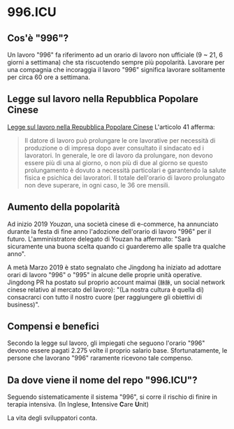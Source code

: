 996.ICU
===

## Cos'è "996"?
Un lavoro "996" fa riferimento ad un orario di lavoro non ufficiale (9 ~ 21, 6 giorni a settimana) che sta riscuotendo sempre più popolarità.
Lavorare per una compagnia che incoraggia il lavoro "996" significa lavorare solitamente per circa 60 ore a settimana.

## Legge sul lavoro nella Repubblica Popolare Cinese
[Legge sul lavoro nella Repubblica Popolare Cinese](http://www.china.org.cn/living_in_china/abc/2009-07/15/content_18140508.htm) L'articolo 41 afferma:

> Il datore di lavoro può prolungare le ore lavorative per necessità di produzione o di impresa dopo aver consultato il sindacato ed i lavoratori. In generale, le ore di lavoro da prolungare, non devono essere più di una al giorno, o non più di due al giorno se questo prolungamento è dovuto a necessità particolari e garantendo la salute fisica e psichica dei lavoratori. Il totale dell'orario di lavoro prolungato non deve superare, in ogni caso, le 36 ore mensili.

## Aumento della popolarità

Ad inizio 2019 _Youzan_, una società cinese di e-commerce, ha annunciato durante la festa di fine anno l'adozione dell'orario di lavoro "996" per il futuro. L'amministratore delegato di Youzan ha affermato: "Sarà sicuramente una buona scelta quando ci guarderemo alle spalle tra qualche anno".

A metà Marzo 2019 è stato segnalato che Jingdong ha iniziato ad adottare orari di lavoro "996" o "995" in alcune delle proprie unità operative.
Jingdong PR ha postato sul proprio account maimai (`脉脉`, un social network cinese relativo al mercato del lavoro): "(La nostra cultura è quella di) consacrarci con tutto il nostro cuore (per raggiungere gli obiettivi di business)".

## Compensi e benefici

Secondo la legge sul lavoro, gli impiegati che seguono l'orario "996" devono essere pagati 2.275 volte il proprio salario base. Sfortunatamente, le persone che lavorano "996" raramente ricevono tale compenso.

## Da dove viene il nome del repo "996.ICU"?

Seguendo sistematicamente il sistema "996", si corre il rischio di finire in terapia intensiva. (In Inglese, **I**ntensive **C**are **U**nit)

La vita degli sviluppatori conta.